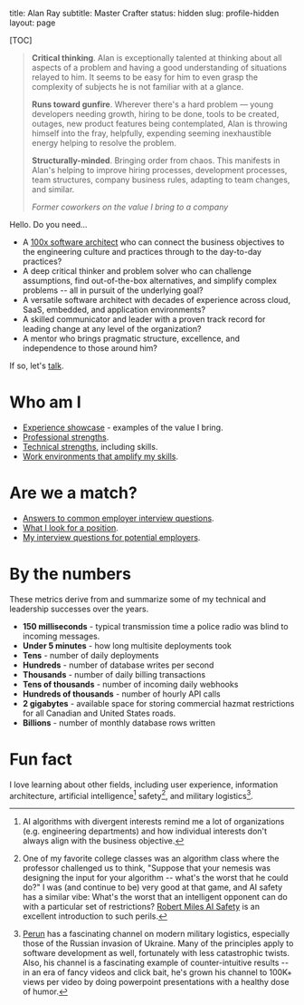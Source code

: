 title: Alan Ray
subtitle: Master Crafter
status: hidden
slug: profile-hidden
layout: page

[TOC]

> __Critical thinking__. Alan is exceptionally talented at thinking about all aspects of a problem and having a good understanding of situations relayed to him. It seems to be easy for him to even grasp the complexity of subjects he is not familiar with at a glance.
>
> __Runs toward gunfire__. Wherever there's a hard problem — young developers needing growth, hiring to be done, tools to be created, outages, new product features being contemplated, Alan is throwing himself into the fray, helpfully, expending seeming inexhaustible energy helping to resolve the problem.
>
> __Structurally-minded__. Bringing order from chaos. This manifests in Alan's helping to improve hiring processes, development processes, team structures, company business rules, adapting to team changes, and similar.
>
> _Former coworkers on the value I bring to a company_

Hello. Do you need...

* A [100x software architect](https://www.stxnext.com/blog/software-development-productivity-100x-engineering/) who can connect the business objectives to the engineering culture and practices through to the day-to-day practices?
* A deep critical thinker and problem solver who can challenge assumptions, find out-of-the-box alternatives, and simplify complex problems -- all in pursuit of the underlying goal?
* A versatile software architect with decades of experience across cloud, SaaS, embedded, and application environments?
* A skilled communicator and leader with a proven track record for leading change at any level of the organization?
* A mentor who brings pragmatic structure, excellence, and independence to those around him?

If so, let's [talk](https://www.linkedin.com/in/alan-ray-3513aa14/).

# Who am I

* [Experience showcase]({filename}/pages/profile-experience-showcase.md) - examples of the value I bring.
* [Professional strengths]({filename}/pages/profile-professional-strengths.md).
* [Technical strengths]({filename}/pages/profile-technical-strengths.md), including skills.
* [Work environments that amplify my skills]({filename}/pages/profile-best-environment.md).

# Are we a match?

* [Answers to common employer interview questions]({filename}/pages/profile-interview-answers.md).
* [What I look for a position]({filename}/pages/profile-target-position.md).
* [My interview questions for potential employers]({filename}/pages/profile-employer-questions.md).

# By the numbers

These metrics derive from and summarize some of my technical and leadership successes over the years.

* __150 milliseconds__ - typical transmission time a police radio was blind to incoming messages.
* __Under 5 minutes__ - how long multisite deployments took
* __Tens__ - number of daily deployments
* __Hundreds__ - number of database writes per second
* __Thousands__ - number of daily billing transactions
* __Tens of thousands__ - number of incoming daily webhooks
* __Hundreds of thousands__ - number of hourly API calls
* __2 gigabytes__ - available space for storing commercial hazmat restrictions for all Canadian and United States roads.
* __Billions__ - number of monthly database rows written

[^content]: Link all of these to stories.

# Fun fact

I love learning about other fields, including user experience, information architecture, artificial intelligence[^org] safety[^safety], and military logistics[^perun].

[^org]: AI algorithms with divergent interests remind me a lot of organizations (e.g. engineering departments) and how individual interests don't always align with the business objective.

[^safety]: One of my favorite college classes was an algorithm class where the professor challenged us to think, "Suppose that your nemesis was designing the input for your algorithm -- what's the worst that he could do?" I was (and continue to be) very good at that game, and AI safety has a similar vibe: What's the worst that an intelligent opponent can do with a particular set of restrictions? [Robert Miles AI Safety](https://www.youtube.com/c/robertmilesai) is an excellent introduction to such perils.

[^perun]: [Perun](https://www.youtube.com/@PerunAU) has a fascinating channel on modern military logistics, especially those of the Russian invasion of Ukraine. Many of the principles apply to software development as well, fortunately with less catastrophic twists. Also, his channel is a fascinating example of counter-intuitive results -- in an era of fancy videos and click bait, he's grown his channel to 100K+ views per video by doing powerpoint presentations with a healthy dose of humor.
